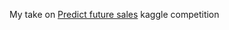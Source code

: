 My take on [Predict future sales](https://www.kaggle.com/c/competitive-data-science-predict-future-sales/) kaggle competition
